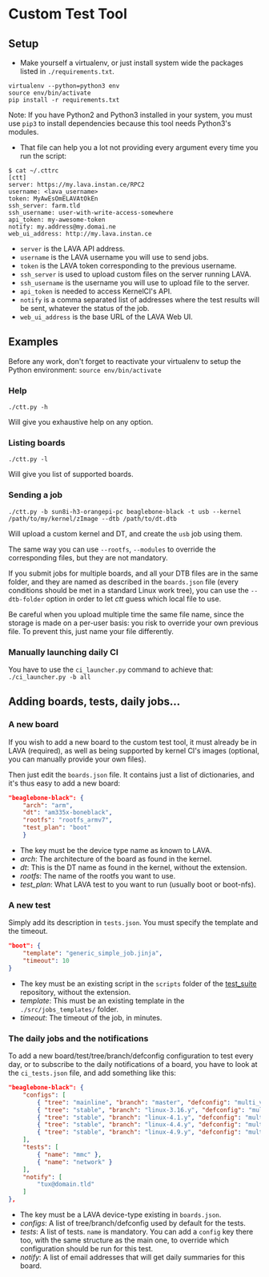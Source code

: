 # Custom Test Tool

## Setup

  * Make yourself a virtualenv, or just install system wide the packages listed
in `./requirements.txt`.

```
virtualenv --python=python3 env
source env/bin/activate
pip install -r requirements.txt
```

Note: If you have Python2 and Python3 installed in your system, you must use `pip3`
to install dependencies because this tool needs Python3's modules.

  * That file can help you a lot not providing every argument every time you run
the script:

```
$ cat ~/.cttrc
[ctt]
server: https://my.lava.instan.ce/RPC2
username: <lava_username>
token: MyAwEsOmELAVAtOkEn
ssh_server: farm.tld
ssh_username: user-with-write-access-somewhere
api_token: my-awesome-token
notify: my.address@my.domai.ne
web_ui_address: http://my.lava.instan.ce
```

  * `server` is the LAVA API address.
  * `username` is the LAVA username you will use to send jobs.
  * `token` is the LAVA token corresponding to the previous username.
  * `ssh_server` is used to upload custom files on the server running LAVA.
  * `ssh_username` is the username you will use to upload file to the server.
  * `api_token` is needed to access KernelCI's API.
  * `notify` is a comma separated list of addresses where the test results will
be sent, whatever the status of the job.
  * `web_ui_address` is the base URL of the LAVA Web UI.

## Examples

Before any work, don't forget to reactivate your virtualenv to setup the Python
environment: `source env/bin/activate`

### Help

`./ctt.py -h`

Will give you exhaustive help on any option.

### Listing boards

`./ctt.py -l`

Will give you list of supported boards.

### Sending a job

`./ctt.py -b sun8i-h3-orangepi-pc beaglebone-black -t usb --kernel
/path/to/my/kernel/zImage --dtb /path/to/dt.dtb`

Will upload a custom kernel and DT, and create the `usb` job using them.

The same way you can use `--rootfs`, `--modules` to override the corresponding
files, but they are not mandatory.

If you submit jobs for multiple boards, and all your DTB files are in the same
folder, and they are named as described in the `boards.json` file (every
conditions should be met in a standard Linux work tree), you can use the
`--dtb-folder` option in order to let *ctt* guess which local file to use.

Be careful when you upload multiple time the same file name, since the storage
is made on a per-user basis: you risk to override your own previous file.   To
prevent this, just name your file differently.

### Manually launching daily CI

You have to use the `ci_launcher.py` command to achieve that: `./ci_launcher.py
-b all`


## Adding boards, tests, daily jobs...

### A new board

If you wish to add a new board to the custom test tool, it must already be in
LAVA (required), as well as being supported by kernel CI's images (optional, you
can manually provide your own files).

Then just edit the `boards.json` file. It contains just a list of dictionaries,
and it's thus easy to add a new board:

```json
"beaglebone-black": {
    "arch": "arm",
    "dt": "am335x-boneblack",
    "rootfs": "rootfs_armv7",
    "test_plan": "boot"
    }
```

  * The key must be the device type name as known to LAVA.
  * *arch*: The architecture of the board as found in the kernel.
  * *dt*: This is the DT name as found in the kernel, without the extension.
  * *rootfs*: The name of the rootfs you want to use.
  * *test_plan*: What LAVA test to you want to run (usually boot or boot-nfs).

### A new test

Simply add its description in `tests.json`. You must specify the template and
the timeout.

```json
"boot": {
    "template": "generic_simple_job.jinja",
    "timeout": 10
}
```

  * The key must be an existing script in the `scripts` folder of the
[test\_suite](https://github.com/free-electrons/test_suite) repository, without
the extension.
  * *template*: This must be an existing template in the `./src/jobs_templates/`
folder.
  * *timeout*: The timeout of the job, in minutes.

### The daily jobs and the notifications

To add a new board/test/tree/branch/defconfig configuration to test every day,
or to subscribe to the daily notifications of a board, you have to look at the
`ci_tests.json` file, and add something like this:

```json
"beaglebone-black": {
    "configs": [
        { "tree": "mainline", "branch": "master", "defconfig": "multi_v7_defconfig" },
        { "tree": "stable", "branch": "linux-3.16.y", "defconfig": "multi_v7_defconfig" },
        { "tree": "stable", "branch": "linux-4.1.y", "defconfig": "multi_v7_defconfig" },
        { "tree": "stable", "branch": "linux-4.4.y", "defconfig": "multi_v7_defconfig" },
        { "tree": "stable", "branch": "linux-4.9.y", "defconfig": "multi_v7_defconfig" }
    ],
    "tests": [
        { "name": "mmc" },
        { "name": "network" }
    ],
    "notify": [
        "tux@domain.tld"
    ]
},

```

  * The key must be a LAVA device-type existing in `boards.json`.
  * *configs*: A list of tree/branch/defconfig used by default for the tests.
  * *tests*: A list of tests. `name` is mandatory. You can add a `config` key
there too, with the same structure as the main one, to override which
configuration should be run for this test.
  * *notify*: A list of email addresses that will get daily summaries for this
board.



